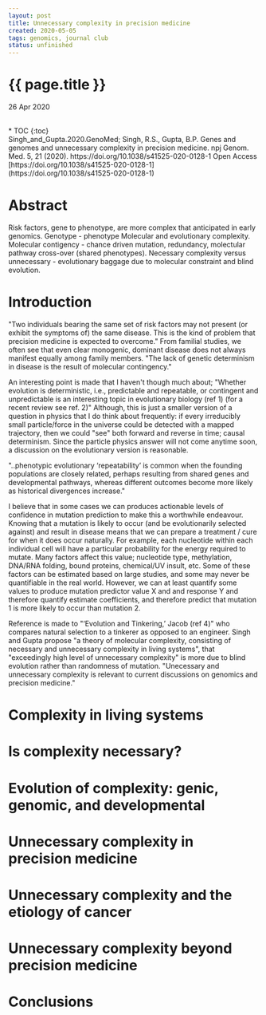 ```yaml
---
layout: post
title: Unnecessary complexity in precision medicine
created: 2020-05-05
tags: genomics, journal club
status: unfinished
---
```


{{ page.title }}
================
<p class="meta">26 Apr 2020</p>
<br/>
* TOC
{:toc}
<br/>
Singh_and_Gupta.2020.GenoMed;  
Singh, R.S., Gupta, B.P. Genes and genomes and unnecessary complexity in precision medicine. npj Genom. Med. 5, 21 (2020). https://doi.org/10.1038/s41525-020-0128-1 Open Access
[https://doi.org/10.1038/s41525-020-0128-1](https://doi.org/10.1038/s41525-020-0128-1)

# Abstract

Risk factors, gene to phenotype, are more complex that anticipated in early genomics. 
Genotype - phenotype
Molecular and evolutionary complexity.
Molecular contigency - chance driven mutation, redundancy, molectular pathway cross-over (shared phenotypes).
Necessary complexity versus unnecessary - evolutionary baggage due to molecular constraint and blind evolution. 

# Introduction

"Two individuals bearing the same set of risk factors may not present (or exhibit the symptoms of) the same disease. This is the kind of problem that precision medicine is expected to overcome."
From familial studies, we often see that even clear monogenic, dominant disease does not always manifest equally among family members. "The lack of genetic determinism in disease is the result of molecular contingency."

An interesting point is made that I haven't though much about; "Whether evolution is deterministic, i.e., predictable and repeatable, or contingent and unpredictable is an interesting topic in evolutionary biology (ref 1) (for a recent review see ref. 2)"
Although, this is just a smaller version of a question in physics that I do think about frequently: if every irreducibly small particle/force in the universe could be detected with a mapped trajectory, then we could "see" both forward and reverse in time; causal determinism. Since the particle physics answer will not come anytime soon, a discussion on the evolutionary version is reasonable. 

"..phenotypic evolutionary ‘repeatability’ is common when the founding populations are closely related, perhaps resulting from shared genes and developmental pathways, whereas different outcomes become more likely as historical divergences increase."

I believe that in some cases we can produces actionable levels of confidence in mutation prediction to make this a worthwhile endeavour. Knowing that a mutation is likely to occur (and be evolutionarily selected against) and result in disease means that we can prepare a treatment / cure for when it does occur naturally. 
For example, each nucleotide within each individual cell will have a particular probability for the energy required to mutate. 
Many factors affect this value; nucleotide type, methylation, DNA/RNA folding, bound proteins, chemical/UV insult, etc. 
Some of these factors can be estimated based on large studies, and some may never be quantifiable in the real world.
However, we can at least quantify some values to produce mutation predictor value X and and response Y and therefore quantify estimate coefficients, and therefore predict that mutation 1 is more likely to occur than mutation 2. 

Reference is made to "‘Evolution and Tinkering,’ Jacob (ref 4)" who compares natural selection to a tinkerer as opposed to an engineer.
Singh and Gupta propose "a theory of molecular complexity, consisting of necessary and unnecessary complexity in living systems", that "exceedingly high level of unnecessary complexity" is more due to blind evolution rather than randomness of mutation. 
"Unecessary and unnecessary complexity is relevant to current discussions on genomics and precision medicine."
 
# Complexity in living systems
# Is complexity necessary?
# Evolution of complexity: genic, genomic, and developmental
# Unnecessary complexity in precision medicine
# Unnecessary complexity and the etiology of cancer
# Unnecessary complexity beyond precision medicine
# Conclusions


